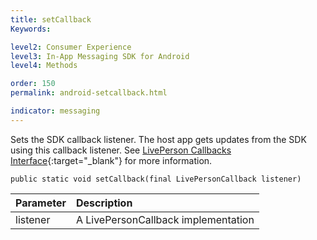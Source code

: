 ```yaml
---
title: setCallback
Keywords:

level2: Consumer Experience
level3: In-App Messaging SDK for Android
level4: Methods

order: 150
permalink: android-setcallback.html

indicator: messaging
---
```


Sets the SDK callback listener. The host app gets updates from the SDK using this callback listener. See [LivePerson Callbacks Interface](android-callbacks-interface.html){:target="_blank"} for more information.

`public static void setCallback(final LivePersonCallback listener)`

| Parameter | Description |
| :--- | :--- |
| listener | A LivePersonCallback implementation |



